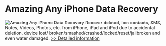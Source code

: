 # Amazing Any iPhone Data Recovery
![Amazing Any iPhone Data Recovery](https://mycommerce.akamaized.net/api/pimages/P300859738/BIG/300859738.PNG)
Recover deleted, lost contacts, SMS, Notes, Videos, Photos, etc. from iPhone, iPad and iPod due to accidental deletion, device lost/ broken/smashed/crashed/locked/reset/jailbroken and even water damaged.
[>> Detailed information](https://secure.shareit.com/shareit/product.html?productid=300859738&affiliateid=200057808)